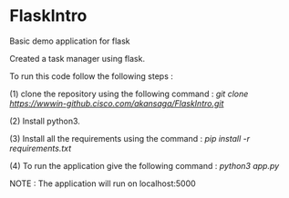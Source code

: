 # FlaskIntro
Basic demo application for flask

Created a task manager using flask.

To run this code follow the following steps :

(1) clone the repository using the following command : <i> git clone https://wwwin-github.cisco.com/akansaga/FlaskIntro.git </i> 

(2) Install python3.

(3) Install all the requirements using the command : <i> pip install -r requirements.txt </i>

(4) To run the application give the following command : <i> python3 app.py </i>

NOTE : The application will run on localhost:5000 
